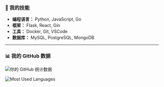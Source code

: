### 🚀 我的技能
- **编程语言：** Python, JavaScript, Go
- **框架：** Flask, React, Gin
- **工具：** Docker, Git, VSCode
- **数据库：** MySQL, PostgreSQL, MongoDB

---

### 📊 我的 GitHub 数据
![你的 GitHub 统计数据](https://github-readme-stats.vercel.app/api?username=guidoxie&show_icons=true&theme=radical)

![Most Used Languages](https://github-readme-stats.vercel.app/api/top-langs/?username=guidoxie&layout=compact&theme=radical)
